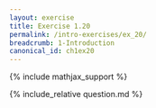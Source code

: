 ```yaml
---
layout: exercise
title: Exercise 1.20
permalink: /intro-exercises/ex_20/
breadcrumb: 1-Introduction
canonical_id: ch1ex20
---
```


{% include mathjax_support %}
<div id="hiddden">{% include_relative question.md %}</div>